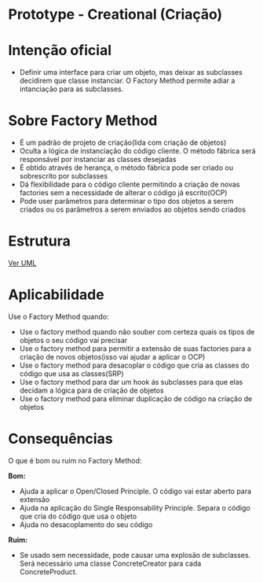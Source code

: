 # Prototype - Creational (Criação)

# Intenção oficial

- Definir uma interface para criar um objeto, mas deixar as subclasses decidirem que classe instanciar. O Factory Method permite adiar a intanciação para as subclasses.

# Sobre Factory Method

- É um padrão de projeto de criação(lida com criação de objetos)
- Oculta a lógica de instanciação do código cliente. O método fábrica será responsável por instanciar as classes desejadas
- É obtido através de herança, o método fábrica pode ser criado ou sobrescrito por subclasses
- Dá flexibilidade para o código cliente permitindo a criação de novas factories sem a necessidade de alterar o código já escrito(OCP)
- Pode user parâmetros para determinar o tipo dos objetos a serem criados ou os parâmetros a serem enviados ao objetos sendo criados

# Estrutura
[Ver UML](https://github.com/demarche1/design-patterns-typescript/blob/master/src/creational/factory-method/diagrams/Factory-Method.png)

# Aplicabilidade

Use o Factory Method quando:

- Use o factory method quando não souber com certeza quais os tipos de objetos o seu código vai precisar
- Use o factory method para permitir a extensão de suas factories para a criação de novos objetos(isso vai ajudar a aplicar o OCP)
- Use o factory method para desacoplar o código que cria as classes do código que usa as classes(SRP)
- Use o factory method para dar um hook ás subclasses para que elas decidam a lógica para de criação de objetos
- Use o factory method para eliminar duplicação de código na criação de objetos

# Consequências

O que é bom ou ruim no Factory Method:

<strong>Bom:</strong>

  - Ajuda a aplicar o Open/Closed Principle. O código vai estar aberto para extensão
  - Ajuda na aplicação do Single Responsability Principle. Separa o código que cria do código que usa o objeto
  - Ajuda no desacoplamento do seu código

<strong>Ruim:</strong>

  - Se usado sem necessidade, pode causar uma explosão de subclasses. Será necessário uma classe ConcreteCreator para cada ConcreteProduct.
